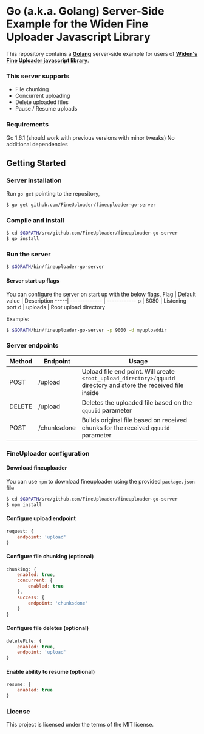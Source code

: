 # Go (a.k.a. Golang) Server-Side Example for the Widen Fine Uploader Javascript Library #

This repository contains a [**Golang**](https://golang.org/) server-side example for users of [**Widen's Fine Uploader javascript library**](http://fineuploader.com/).  

### This server supports

* File chunking
* Concurrent uploading
* Delete uploaded files
* Pause / Resume uploads

### Requirements

Go 1.6.1 (should work with previous versions with minor tweaks)
No additional dependencies

## Getting Started

### Server installation

Run `go get` pointing to the repository,
```bash
$ go get github.com/FineUploader/fineuploader-go-server
```

### Compile and install

```bash
$ cd $GOPATH/src/github.com/FineUploader/fineuploader-go-server
$ go install
```

### Run the server

```bash
$ $GOPATH/bin/fineuploader-go-server
```

#### Server start up flags

You can configure the server on start up with the below flags,
Flag | Default value | Description
-----| ------------- | ------------
p | 8080 | Listening port
d | uploads | Root upload directory

Example:
```bash
$ $GOPATH/bin/fineuploader-go-server -p 9000 -d myuploaddir
```

### Server endpoints
Method | Endpoint | Usage
-------|----------|-------
POST|/upload|Upload file end point. Will create `<root_upload_directory>/qquuid` directory and store the received file inside
DELETE|/upload|Deletes the uploaded file based on the `qquuid` parameter
POST|/chunksdone|Builds original file based on received chunks for the received `qquuid` parameter


### FineUploader configuration

#### Download fineuploader

You can use `npm` to download fineuploader using the provided `package.json` file

```bash
$ cd $GOPATH/src/github.com/FineUploader/fineuploader-go-server
$ npm install
```

#### Configure upload endpoint

```javascript
request: {
    endpoint: 'upload'
}
```

#### Configure file chunking (optional)

```javascript
chunking: {
	enabled: true,
	concurrent: {
	    enabled: true
	},
	success: {
	    endpoint: 'chunksdone'
	}
}
```

#### Configure file deletes (optional)

```javascript
deleteFile: {
	enabled: true,
	endpoint: 'upload'
}
```

#### Enable ability to resume (optional)

```javascript
resume: {
    enabled: true
}
```

### License ###
This project is licensed under the terms of the MIT license.

